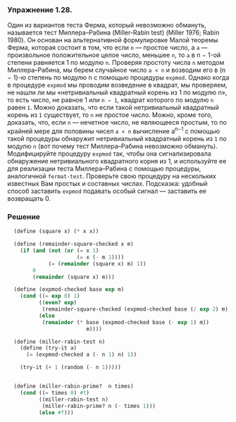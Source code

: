 ### Упражнение 1.28.

Один из вариантов теста Ферма, который невозможно обмануть, называется тест Миллера–Рабина (Miller-Rabin test) (Miller 1976; Rabin 1980). Он основан на альтернативной формулировке Малой теоремы Ферма, которая состоит в том, что если `n` — простое число, а `a` — произвольное положительное целое число, меньшее `n`, то `a` в n − 1-ой степени равняется 1 по модулю `n`. Проверяя простоту числа `n` методом Миллера–Рабина, мы берем случайное число `a < n` и возводим его в (n − 1)-ю степень по модулю n с помощью процедуры `expmod`. Однако когда в процедуре `expmod` мы проводим возведение в квадрат, мы проверяем, не нашли ли мы «нетривиальный квадратный корень из 1 по модулю n», то есть число, не равное 1 или `n − 1`, квадрат которого по модулю `n` равен `1`. Можно доказать, что если такой нетривиальный квадратный корень из `1` существует, то `n` не простое число. Можно, кроме того, доказать, что, если `n` — нечетное число, не являющееся простым, то по крайней мере для половины чисел `a < n` вычисление a<sup>n−1</sup> с помощью такой процедуры обнаружит нетривиальный квадратный корень из `1` по модулю `n` (вот почему тест Миллера–Рабина невозможно обмануть). Модифицируйте процедуру `expmod` так, чтобы она сигнализировала обнаружение нетривиального квадратного корня из 1, и используйте ее для реализации теста Миллера–Рабина с помощью процедуры, аналогичной `fermat-test`. Проверьте свою процедуру на нескольких известных Вам простых и составных числах. Подсказка: удобный способ заставить `expmod` подавать особый сигнал — заставить ее возвращать 0.

### Решение

```scheme
  (define (square x) (* x x))

  (define (remainder-square-checked x m)
    (if (and (not (or (= x 1)
                      (= x (- m 1))))
             (= (remainder (square x) m) 1))
        0
        (remainder (square x) m)))

  (define (expmod-checked base exp m)
    (cond ((= exp 0) 1)
          ((even? exp)
           (remainder-square-checked (expmod-checked base (/ exp 2) m) m))
          (else
           (remainder (* base (expmod-checked base (- exp 1) m))
                         m))))

  (define (miller-rabin-test n)
    (define (try-it a)
      (= (expmod-checked a (- n 1) n) 1))

    (try-it (+ 1 (random (- n 1)))))


  (define (miller-rabin-prime?  n times)
    (cond ((= times 0) #t)
          ((miller-rabin-test n)
           (miller-rabin-prime? n (- times 1)))
          (else #f)))                 
```